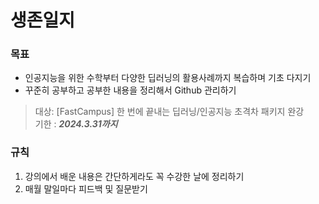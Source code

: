 # 생존일지

### 목표
- 인공지능을 위한 수학부터 다양한 딥러닝의 활용사례까지 복습하며 기초 다지기
- 꾸준히 공부하고 공부한 내용을 정리해서 Github 관리하기

> 대상: [FastCampus] 한 번에 끝내는 딥러닝/인공지능 초격차 패키지 완강  
> 기한 : ***2024.3.31까지***

### 규칙
1. 강의에서 배운 내용은 간단하게라도 꼭 수강한 날에 정리하기
2. 매월 말일마다 피드백 및 질문받기
